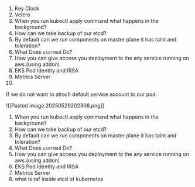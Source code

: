 
1. Key Clock
2. Velero
3. When you run kubectl apply command what happens in the background?
4. How can we take backup of our etcd?
5. By default can we run components on master plane it has taint and toleration?
6. What Does `usermod` Do?
7. How you can give access you deployment to the any service running on aws.(using addon)
8. EKS Pod Identity and IRSA
9. Metrics Server
10. 


If we do not want to attach default service account to our pod.



![[Pasted image 20250529202308.png]]


1. When you run kubectl apply command what happens in the background?
2. How can we take backup of our etcd?
3. By default can we run components on master plane it has taint and toleration?
4. What Does `usermod` Do?
5. How you can give access you deployment to the any service running on aws.(using addon)
6. EKS Pod Identity and IRSA
7. Metrics Server
8. what is raf inside etcd of kubernetes










